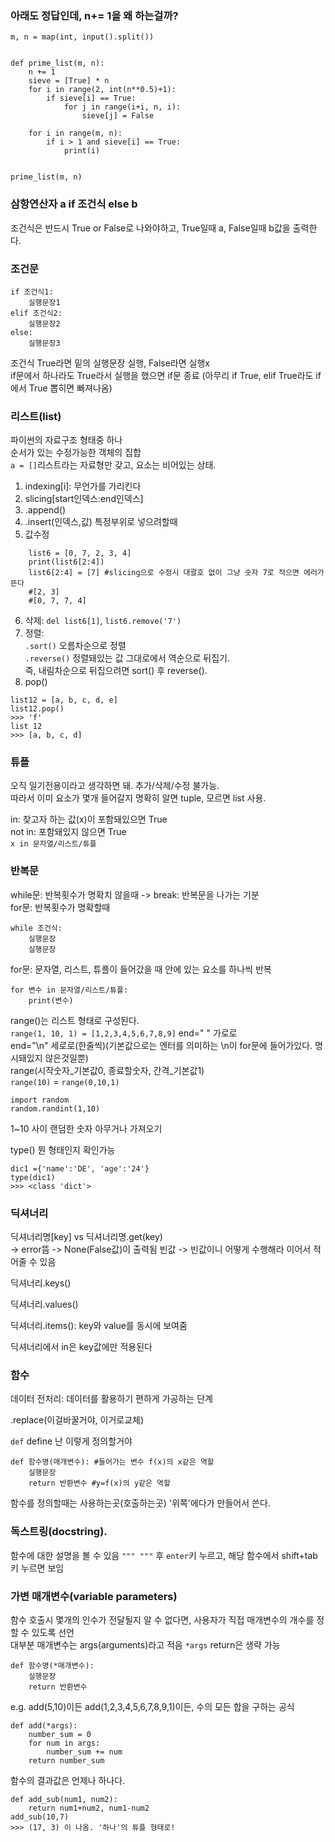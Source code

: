 ### 아래도 정답인데, n+= 1을 왜 하는걸까?
```
m, n = map(int, input().split())


def prime_list(m, n):
    n += 1
    sieve = [True] * n
    for i in range(2, int(n**0.5)+1):
        if sieve[i] == True:
            for j in range(i+i, n, i):
                sieve[j] = False

    for i in range(m, n):
        if i > 1 and sieve[i] == True:
            print(i)


prime_list(m, n)
```

### 삼항연산자 a if 조건식 else b
조건식은 반드시 True or False로 나와야하고,
True일때 a, False일때 b값을 출력한다.


### 조건문
```
if 조건식1:
    실행문장1
elif 조건식2:
    실행문장2
else:
    실행문장3
```
조건식 True라면 밑의 실행문장 실행, False라면 실행x   
if문에서 하나라도 True라서 실행을 했으면 if문 종료 (아무리 if True, elif True라도 if에서 True 뽑히면 빠져나옴)   

### 리스트(list)
파이썬의 자료구조 형태중 하나   
순서가 있는 수정가능한 객체의 집합   
```a = []```리스트라는 자료형만 갖고, 요소는 비어있는 상태.
1. indexing[i]: 무언가를 가리킨다 
2. slicing[start인덱스:end인덱스]
3. .append()
4. .insert(인덱스,값) 특정부위로 넣으려할때
5. 값수정
``` 
    list6 = [0, 7, 2, 3, 4]
    print(list6[2:4])
    list6[2:4] = [7] #slicing으로 수정시 대괄호 없이 그냥 숫자 7로 적으면 에러가 뜬다 
    #[2, 3]
    #[0, 7, 7, 4]
```   
6. 삭제: ```del list6[1]```, ```list6.remove('7')```   
7. 정렬:   
```.sort()``` 오름차순으로 정렬   
```.reverse()``` 정렬돼있는 값 그대로에서 역순으로 뒤집기.  
즉, 내림차순으로 뒤집으려면 sort() 후 reverse().  
8. pop()
```
list12 = [a, b, c, d, e]
list12.pop()
>>> 'f'
list 12
>>> [a, b, c, d]
```

### 튜플
오직 일기전용이라고 생각하면 돼. 추가/삭제/수정 불가능.   
따라서 이미 요소가 몇개 들어갈지 명확히 알면 tuple, 모르면 list 사용.  

in: 찾고자 하는 값(x)이 포함돼있으면 True   
not in: 포함돼있지 않으면 True     
```x in 문자열/리스트/튜플```  


### 반복문   
while문: 반복횟수가 명확치 않을때 -> break: 반복문을 나가는 기분   
for문: 반복횟수가 명확할때   
```
while 조건식:     
    실행문장   
    실행문장   
```  
for문: 문자열, 리스트, 튜플이 들어갔을 때 안에 있는 요소를 하나씩 반복   
```
for 변수 in 문자열/리스트/튜플:   
    print(변수)   
```

range()는 리스트 형태로 구성된다.    
```range(1, 10, 1) = [1,2,3,4,5,6,7,8,9]```
end=" " 가로로    
end="\n" 세로로(한줄씩)(기본값으로는 엔터를 의미하는 \n이 for문에 들어가있다. 명시돼있지 않은것일뿐)     
range(시작숫자_기본값0, 종료할숫자, 간격_기본값1)   
```range(10)``` = ```range(0,10,1)```


```
import random
random.randint(1,10)
```
1~10 사이 랜덤한 숫자 아무거나 가져오기

type() 뭔 형태인지 확인가능
```
dic1 ={'name':'DE', 'age':'24'}
type(dic1)
>>> <class 'dict'>
```

### 딕셔너리
딕셔너리명[key] vs 딕셔너리명.get(key)   
-> error뜸       -> None(False값)이 출력됨 빈값 -> 빈값이니 어떻게 수행해라 이어서 적어줄 수 있음   

딕셔너리.keys()   

딕셔너리.values()   

딕셔너리.items(): key와 value를 동시에 보여줌   

딕셔너리에서 in은 key값에만 적용된다   

### 함수   
데이터 전처리: 데이터를 활용하기 편하게 가공하는 단계    

.replace(이걸바꿀거야, 이거로교체)   

```def``` define 난 이렇게 정의할거야   

```
def 함수명(매개변수): #들어가는 변수 f(x)의 x같은 역할
    실행문장
    return 반환변수 #y=f(x)의 y같은 역할
```

함수를 정의할때는 사용하는곳(호출하는곳) '위쪽'에다가 만들어서 쓴다.

### 독스트링(docstring).  
함수에 대한 설명을 볼 수 있음 ```""" """``` 후 ```enter```키 누르고, 해당 함수에서 shift+tab키 누르면 보임   

### 가변 매개변수(variable parameters)
함수 호출시 몇개의 인수가 전달될지 알 수 없다면, 사용자가 직접 매개변수의 개수를 정할 수 있도록 선언   
대부분 매개변수는 args(arguments)라고 적음 ```*args```
return은 생략 가능

```
def 함수명(*매개변수):
    실행문장
    return 반환변수 
```
e.g. add(5,10)이든 add(1,2,3,4,5,6,7,8,9,1)이든, 수의 모든 합을 구하는 공식
```
def add(*args):
    number_sum = 0
    for num in args:
        number_sum += num 
    return number_sum
```

함수의 결과값은 언제나 하나다.
```
def add_sub(num1, num2):
    return num1+num2, num1-num2
add_sub(10,7)
>>> (17, 3) 이 나옴. '하나'의 튜플 형태로!
```








